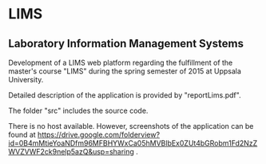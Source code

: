 # LIMS

## Laboratory Information Management Systems

Development of a LIMS web platform regarding the fulfillment of the master's course 
"LIMS" during the spring semester of 2015 at Uppsala University.

Detailed description of the application is provided by "reportLims.pdf".

The folder "src" includes the source code.

There is no host available. However, screenshots of the application can be found at
https://drive.google.com/folderview?id=0B4mMtieYoaNDfm96MFBHYWxCa05hMVBlbEx0ZUt4bGRobm1Fd2NzZWVZVWF2ck9nelp5azQ&usp=sharing .

